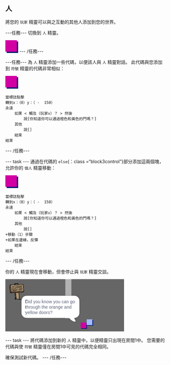 ## 人

將您的 `玩家` 精靈可以與之互動的其他人添加到您的世界。

\---任務\--- 切換到 `人` 精靈。

![人精靈](images/person.png) \--- /任務\---

\---任務\--- 為 `人` 精靈添加一些代碼，以便該人與 `人` 精靈對話。 此代碼與您添加到 `符號` 精靈的代碼非常相似：

![人](images/person.png)

```blocks3
當標誌點擊
轉到x：（0）y：（ -  150）
永遠
    如果 < 觸及（玩家v）？ > 然後
        說[你知道你可以通過橙色和黃色的門嗎？]
    其他
        說[]
    結束
結束
```

\--- /任務\---

\--- task \--- 通過在代碼的 `else`{：class =“block3control”}部分添加這兩個塊，允許你的 `個人` 精靈移動：

![人](images/person.png)

```blocks3
當標誌點擊
轉到x：（0）y：（ -  150）
永遠
    如果 < 觸及（玩家v）？ > 然後
        說[你知道你可以通過橙色和黃色的門嗎？]
    其他
        說[]
+移動（1）步驟
+如果在邊緣，反彈
    結束
結束

```

\--- /任務\---

你的 `人` 精靈現在會移動，但會停止與 `玩家` 精靈交談。

![截圖](images/world-person-test.png)

\--- task \--- 將代碼添加到新的 `人` 精靈中，以便精靈只出現在房間1中。 您需要的代碼與使 `符號` 精靈僅在房間1中可見的代碼完全相同。

確保測試新代碼。 \--- /任務\---